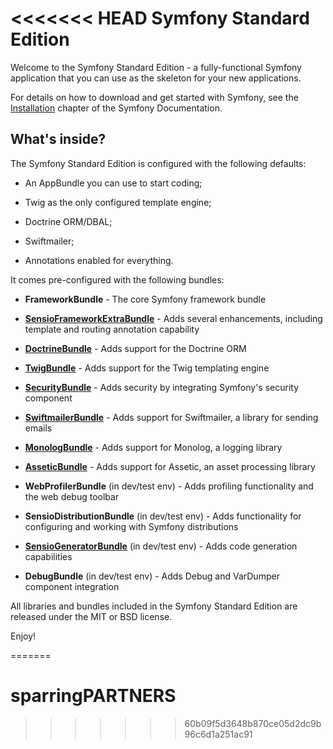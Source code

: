 <<<<<<< HEAD
Symfony Standard Edition
========================

Welcome to the Symfony Standard Edition - a fully-functional Symfony
application that you can use as the skeleton for your new applications.

For details on how to download and get started with Symfony, see the
[Installation][1] chapter of the Symfony Documentation.

What's inside?
--------------

The Symfony Standard Edition is configured with the following defaults:

  * An AppBundle you can use to start coding;

  * Twig as the only configured template engine;

  * Doctrine ORM/DBAL;

  * Swiftmailer;

  * Annotations enabled for everything.

It comes pre-configured with the following bundles:

  * **FrameworkBundle** - The core Symfony framework bundle

  * [**SensioFrameworkExtraBundle**][6] - Adds several enhancements, including
    template and routing annotation capability

  * [**DoctrineBundle**][7] - Adds support for the Doctrine ORM

  * [**TwigBundle**][8] - Adds support for the Twig templating engine

  * [**SecurityBundle**][9] - Adds security by integrating Symfony's security
    component

  * [**SwiftmailerBundle**][10] - Adds support for Swiftmailer, a library for
    sending emails

  * [**MonologBundle**][11] - Adds support for Monolog, a logging library

  * [**AsseticBundle**][12] - Adds support for Assetic, an asset processing
    library

  * **WebProfilerBundle** (in dev/test env) - Adds profiling functionality and
    the web debug toolbar

  * **SensioDistributionBundle** (in dev/test env) - Adds functionality for
    configuring and working with Symfony distributions

  * [**SensioGeneratorBundle**][13] (in dev/test env) - Adds code generation
    capabilities

  * **DebugBundle** (in dev/test env) - Adds Debug and VarDumper component
    integration

All libraries and bundles included in the Symfony Standard Edition are
released under the MIT or BSD license.

Enjoy!

[1]:  https://symfony.com/doc/2.7/book/installation.html
[6]:  https://symfony.com/doc/current/bundles/SensioFrameworkExtraBundle/index.html
[7]:  https://symfony.com/doc/2.7/book/doctrine.html
[8]:  https://symfony.com/doc/2.7/book/templating.html
[9]:  https://symfony.com/doc/2.7/book/security.html
[10]: https://symfony.com/doc/2.7/cookbook/email.html
[11]: https://symfony.com/doc/2.7/cookbook/logging/monolog.html
[12]: https://symfony.com/doc/2.7/cookbook/assetic/asset_management.html
[13]: https://symfony.com/doc/2.7/bundles/SensioGeneratorBundle/index.html
=======
# sparringPARTNERS
>>>>>>> 60b09f5d3648b870ce05d2dc9b96c6d1a251ac91
